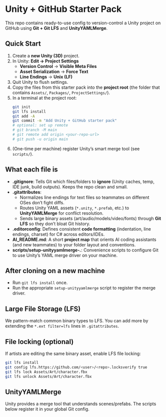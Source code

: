 # Unity + GitHub Starter Pack

This repo contains ready-to-use config to version-control a Unity project on GitHub using **Git + Git LFS** and **UnityYAMLMerge**.

## Quick Start
1. Create a **new Unity (3D)** project.
2. In Unity: **Edit → Project Settings**
   - **Version Control** → **Visible Meta Files**
   - **Asset Serialization** → **Force Text**
   - **Line Endings** → **Unix (LF)**
3. Quit Unity to flush settings.
4. Copy the files from this starter pack into the **project root** (the folder that contains `Assets/`, `Packages/`, `ProjectSettings/`).
5. In a terminal at the project root:
   ```bash
   git init
   git lfs install
   git add -A
   git commit -m "Add Unity + GitHub starter pack"
   # optional: set up remote
   # git branch -M main
   # git remote add origin <your-repo-url>
   # git push -u origin main
   ```
6. (One-time per machine) register Unity’s smart merge tool (see `scripts/`).

## What each file is

- **.gitignore**: Tells Git which files/folders to **ignore** (Unity caches, temp, IDE junk, build outputs). Keeps the repo clean and small.
- **.gitattributes**: 
  - Normalizes line endings for text files so teammates on different OSes don’t fight diffs.
  - Routes Unity YAML assets (`*.unity`, `*.prefab`, etc.) to **UnityYAMLMerge** for conflict resolution.
  - Sends large binary assets (art/audio/models/video/fonts) through **Git LFS** so they don’t bloat Git history.
- **.editorconfig**: Defines consistent **code formatting** (indentation, line endings, charset) for C# across editors/IDEs.
- **AI_README.md**: A short **project map** that orients AI coding assistants (and new teammates) to your folder layout and conventions.
- **scripts/setup-unityyamlmerge-*.***: Convenience scripts to configure Git to use Unity’s YAML merge driver on your machine.

## After cloning on a new machine
- Run `git lfs install` once.
- Run the appropriate `setup-unityyamlmerge` script to register the merge driver.

## Large File Storage (LFS)
We pattern-match common binary types to LFS. You can add more by extending the `*.ext filter=lfs` lines in `.gitattributes`.

## File locking (optional)
If artists are editing the same binary asset, enable LFS file locking:
```bash
git lfs install
git config lfs.https://github.com/<user>/<repo>.locksverify true
git lfs lock Assets/Art/character.fbx
git lfs unlock Assets/Art/character.fbx
```

## UnityYAMLMerge
Unity provides a merge tool that understands scenes/prefabs. The scripts below register it in your global Git config.
